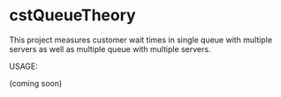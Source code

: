 cstQueueTheory
==============

This project measures customer wait times in single queue with multiple servers as well as multiple queue with multiple servers.

USAGE:

(coming soon)
